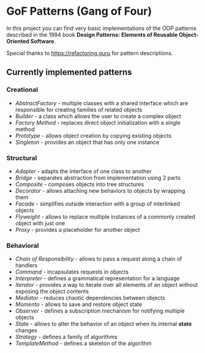 # GoF Patterns (Gang of Four)

In this project you can find very basic implementations of the OOP patterns described in the 1994 book **Design Patterns: Elements of Reusable Object-Oriented Software**.

Special thanks to https://refactoring.guru for pattern descriptions.

## Currently implemented patterns

### Creational
- *AbstractFactory* - multiple classes with a shared interface which are responsible for creating families of related objects
- *Builder* - a class which allows the user to create a complex object
- *Factory Method* - replaces direct object initialization with a single method 
- *Prototype* - allows object creation by copying existing objects
- *Singleton* - provides an object that has only one instance

### Structural
- *Adapter* - adapts the interface of one class to another
- *Bridge* - separates abstraction from implementation using 2 parts
- *Composite* - composes objects into tree structures
- *Decorator* - allows attaching new behaviors to objects by wrapping them
- *Facade* - simplifies outside interaction with a group of interlinked objects
- *Flyweight* - allows to replace multiple instances of a commonly created object with just one
- *Proxy* - provides a placeholder for another object

### Behavioral
- *Chain of Responsibility* - allows to pass a request along a chain of handlers
- *Command* - incapsulates requests in objects
- *Interpreter* - defines a grammatical representation for a language
- *Iterator* - provides a way to iterate over all elements of an object without exposing the object contents
- *Mediator* - reduces chaotic dependencies between objects
- *Momento* - allows to save and restore object state
- *Observer* - defines a subscription mechanism for notifying multiple objects
- *State* - allows to alter the behavior of an object when its internal **state** changes
- *Strategy* - defines a family of algorithms
- *TemplateMethod* - defines a skeleton of the algorithm
